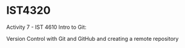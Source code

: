 # IST4320
Activity 7 - IST 4610
Intro to Git:

Version Control with Git and GitHub and creating a remote repository 
